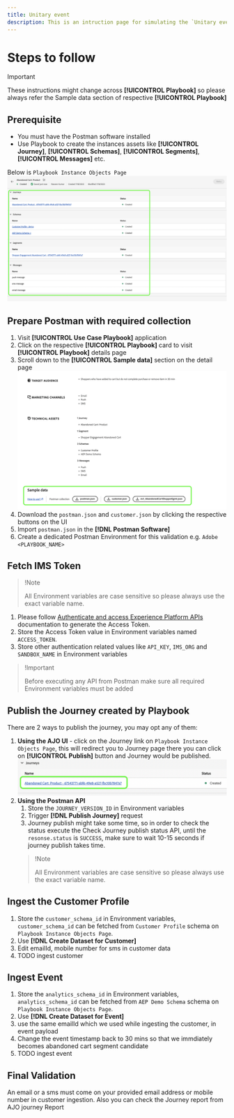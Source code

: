 ```yaml
---
title: Unitary event
description: This is an intruction page for simulating the `Unitary event` type of Journey validation.
---
```


# Steps to follow

>[!IMPORTANT]
>
>These instructions might change across **[!UICONTROL Playbook]** so please always refer the Sample data section of respective **[!UICONTROL Playbook]** 

## Prerequisite

* You must have the Postman software installed
* Use Playbook to create the instances assets like **[!UICONTROL Journey]**, **[!UICONTROL Schemas]**, **[!UICONTROL Segments]**, **[!UICONTROL Messages]** etc.

Below is `Playbook Instance Objects Page`
![Playbook Instance Objects Page](../assets/instance-objects.png)


## Prepare Postman with required collection

1. Visit **[!UICONTROL Use Case Playbook]** application
2. Click on the respective **[!UICONTROL Playbook]** card to visit **[!UICONTROL Playbook]** details page
3. Scroll down to the **[!UICONTROL Sample data]** section on the detail page
![Sample data section](../assets/sample-data-section.png)
4. Download the `postman.json` and `customer.json` by clicking the respective buttons on the UI
5. Import `postman.json` in the **[!DNL Postman Software]**
6. Create a dedicated Postman Environment for this validation e.g. `Adobe <PLAYBOOK_NAME>`

## Fetch IMS Token

>!Note
>
>All Environment variables are case sensitive so please always use the exact variable name.
1. Please follow [Authenticate and access Experience Platform APIs](https://experienceleague.adobe.com/docs/experience-platform/landing/platform-apis/api-authentication.html) documentation to generate the Access Token.
2. Store the Access Token value in Environment variables named `ACCESS_TOKEN`.
3. Store other authentication related values like `API_KEY`, `IMS_ORG` and `SANDBOX_NAME` in Environment variables
>!Important
>
>Before executing any API from Postman make sure all required Environment variables must be added

## Publish the Journey created by Playbook

There are 2 ways to publish the journey, you may opt any of them:
1. **Using the AJO UI** - click on the Journey link on `Playbook Instance Objects Page`, this will redirect you to Journey page there you can click on **[!UICONTROL Publish]** button and Journey would be published.
![Journey Object](../assets/journey-object.png)
2. **Using the Postman API**
    1. Store the `JOURNEY_VERSION_ID` in Environment variables
    2. Trigger **[!DNL Publish Journey]** request 
    3. Journey publish might take some time, so in order to check the status execute the Check Journey publish status API, until the `resonse.status` is `SUCCESS`, make sure to wait 10-15 seconds if journey publish takes time.
    >!Note
    >
    >All Environment variables are case sensitive so please always use the exact variable name.

## Ingest the Customer Profile

1. Store the `customer_schema_id` in Environment variables, `customer_schema_id` can be fetched from `Customer Profile` schema on `Playbook Instance Objects Page`.
2. Use **[!DNL Create Dataset for Customer]** 
3. Edit emailId, mobile number for sms in customer data
4. TODO ingest customer

## Ingest Event

1. Store the `analytics_schema_id` in Environment variables, `analytics_schema_id` can be fetched from `AEP Demo Schema` schema on `Playbook Instance Objects Page`.
2. Use **[!DNL Create Dataset for Event]** 
3. use the same emailId which we used while ingesting the customer, in event payload
4. Change the event timestamp back to 30 mins so that we immdiately becomes abandoned cart segment candidate
5. TODO ingest event

## Final Validation

An email or a sms must come on your provided email address or mobile number in customer ingestion.
Also you can check the Journey report from AJO journey Report